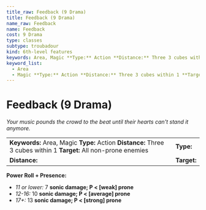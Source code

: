 ```yaml
---
title_raw: Feedback (9 Drama)
title: Feedback (9 Drama)
name_raw: Feedback
name: Feedback
cost: 9 Drama
type: classes
subtype: troubadour
kind: 6th-level features
keywords: Area, Magic **Type:** Action **Distance:** Three 3 cubes within 1 **Target:** All non-prone enemies
keyword_list:
  - Area
  - Magic **Type:** Action **Distance:** Three 3 cubes within 1 **Target:** All non-prone enemies
---
```


# Feedback (9 Drama)

*Your music pounds the crowd to the beat until their hearts can't stand it anymore.*

|                                                                                                                   |             |
| :---------------------------------------------------------------------------------------------------------------- | :---------- |
| **Keywords:** Area, Magic **Type:** Action **Distance:** Three 3 cubes within 1 **Target:** All non-prone enemies | **Type:**   |
| **Distance:**                                                                                                     | **Target:** |

**Power Roll + Presence:**

- *11 or lower:* 7 **sonic damage; P \< \[weak\] prone**
- *12-16:* 10 **sonic damage; P \< \[average\] prone**
- *17+:* 13 **sonic damage; P \< \[strong\] prone**
